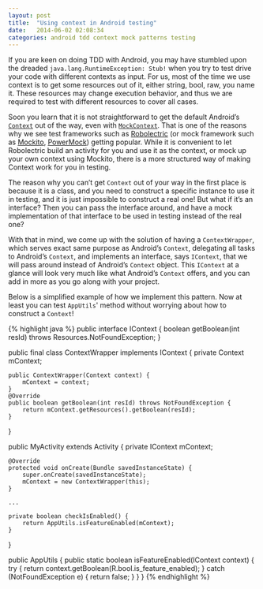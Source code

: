 ```yaml
---
layout: post
title:  "Using context in Android testing"
date:   2014-06-02 02:08:34
categories: android tdd context mock patterns testing
---
```


If you are keen on doing TDD with Android, you may have stumbled upon the dreaded `java.lang.RuntimeException: Stub!` when you try to test drive your code with different contexts as input. For us, most of the time we use context is to get some resources out of it, either string, bool, raw, you name it. These resources may change execution behavior, and thus we are required to test with different resources to cover all cases.

Soon you learn that it is not straightforward to get the default Android’s [`Context`](http://developer.android.com/reference/android/content/Context.html) out of the way, even with [`MockContext`](http://developer.android.com/reference/android/test/mock/MockContext.html). That is one of the reasons why we see test frameworks such as [Robolectric](http://robolectric.org/) (or mock framework such as [Mockito](https://code.google.com/p/mockito/), [PowerMock](https://code.google.com/p/powermock/)) getting popular. While it is convenient to let Robolectric build an activity for you and use it as the context, or mock up your own context using Mockito, there is a more structured way of making Context work for you in testing.

The reason why you can’t get `Context` out of your way in the first place is because it is a class, and you need to construct a specific instance to use it in testing, and it is just impossible to construct a real one! But what if it’s an interface? Then you can pass the interface around, and have a mock implementation of that interface to be used in testing instead of the real one?

With that in mind, we come up with the solution of having a `ContextWrapper`, which serves exact same purpose as Android’s `Context`, delegating all tasks to Android’s `Context`, and implements an interface, says `IContext`, that we will pass around instead of Android’s `Context` object. This `IContext` at a glance will look very much like what Android’s `Context` offers, and you can add in more as you go along with your project.

Below is a simplified example of how we implement this pattern. Now at least you can test `AppUtils`' method without worrying about how to construct a `Context`!

{% highlight java %}
public interface IContext {
    boolean getBoolean(int resId) throws Resources.NotFoundException;
}

public final class ContextWrapper implements IContext {
    private Context mContext;

    public ContextWrapper(Context context) {
        mContext = context;
    }
    @Override
    public boolean getBoolean(int resId) throws NotFoundException {
        return mContext.getResources().getBoolean(resId);
    }
}

public MyActivity extends Activity {
    private IContext mContext;

    @Override
    protected void onCreate(Bundle savedInstanceState) {
        super.onCreate(savedInstanceState);
        mContext = new ContextWrapper(this);
    }

    ...

    private boolean checkIsEnabled() {
        return AppUtils.isFeatureEnabled(mContext);
    }
}

public AppUtils {
    public static boolean isFeatureEnabled(IContext context) {
        try {
            return context.getBoolean(R.bool.is_feature_enabled);
        } catch (NotFoundException e) {
            return false;
        }
    }
}
{% endhighlight %}
